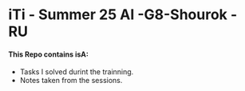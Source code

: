 # iTi - Summer 25 AI -G8-Shourok - RU

#### This Repo contains isA:
- Tasks I solved durint the trainning.
- Notes taken from the sessions.

